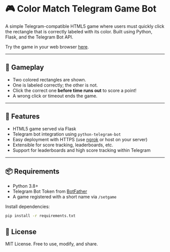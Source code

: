 # 🎮 Color Match Telegram Game Bot

A simple Telegram-compatible HTML5 game where users must quickly click the rectangle that is correctly labeled with its color. Built using Python, Flask, and the Telegram Bot API.

Try the game in your web browser [here](https://scusemua.github.io/Telegram-Color-Clicker-Game-Bot/).

---

## 🧠 Gameplay

- Two colored rectangles are shown.
- One is labeled correctly; the other is not.
- Click the correct one **before time runs out** to score a point!
- A wrong click or timeout ends the game.

---

## 🚀 Features

- HTML5 game served via Flask
- Telegram bot integration using `python-telegram-bot`
- Easy deployment with HTTPS (use [ngrok](https://ngrok.com/) or host on your server)
- Extensible for score tracking, leaderboards, etc.
- Support for leaderboards and high score tracking within Telegram

---

## 📦 Requirements

- Python 3.8+
- Telegram Bot Token from [BotFather](https://t.me/botfather)
- A game registered with a short name via `/setgame`

Install dependencies:
```bash
pip install -r requirements.txt
```

## 📜 License
MIT License. Free to use, modify, and share.